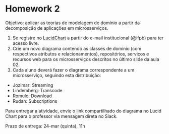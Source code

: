 # Homework 2

Objetivo: aplicar as teorias de modelagem de domínio a partir da decomposição de aplicações em microsserviços.

1. Se registre no [LucidChart](www.lucidchart.com) a partir do e-mail institucional (@ifpb) para ter acesso livre.
2. Crie um novo diagrama contendo as classes de domínio (com respectivos atributos e relacionamentos), repositórios, serviços e recursos web para os microsserviços descritos no último slide da aula 02.
3. Cada aluno deverá fazer o diagrama correspondente a um microsserviço, seguindo esta distribuição:
  * Jozimar: Streaming
  * Lindemberg: Transcode
  * Romulo: Download
  * Rudan: Subscriptions

Para entregar a atividade, envie o link compartilhado do diagrama no Lucid Chart para o professor via mensagem direta no Slack.

Prazo de entrega:
24-mar (quinta), 11h
